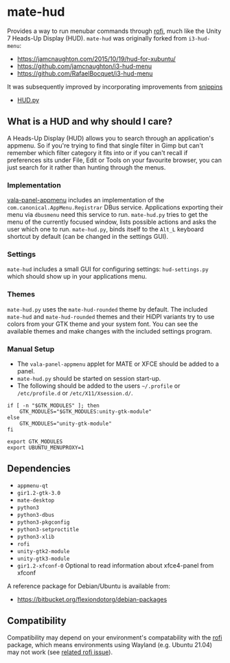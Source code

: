 # mate-hud

Provides a way to run menubar commands through
[rofi](https://github.com/davatorium/rofi), much like the Unity 7
Heads-Up Display (HUD). `mate-hud` was originally forked from
`i3-hud-menu`:

  * https://jamcnaughton.com/2015/10/19/hud-for-xubuntu/
  * https://github.com/jamcnaughton/i3-hud-menu
  * https://github.com/RafaelBocquet/i3-hud-menu

It was subsequently improved by incorporating improvements from
[snippins](https://gist.github.com/snippins)

  * [HUD.py](https://gist.github.com/snippins/ee943f2b25db555ef12107f7cee20241)

## What is a HUD and why should I care?

A Heads-Up Display (HUD) allows you to search through an application's
appmenu. So if you're trying to find that single filter in Gimp but
can't remember which filter category it fits into or if you can't
recall if preferences sits under File, Edit or Tools on your favourite
browser, you can just search for it rather than hunting through the
menus.

### Implementation

[vala-panel-appmenu](https://github.com/rilian-la-te/vala-panel-appmenu)
includes an implementation of the `com.canonical.AppMenu.Registrar` DBus
service. Applications exporting their menu via `dbusmenu` need this
service to run. `mate-hud.py` tries to get the menu of the currently
focused window, lists possible actions and asks the user which one to
run. `mate-hud.py`, binds itself to the `Alt_L` keyboard
shortcut by default (can be changed in the settings GUI).

### Settings

`mate-hud` includes a small GUI for configuring settings: `hud-settings.py`
which should show up in your applications menu.

### Themes

`mate-hud.py` uses the `mate-hud-rounded` theme by default.
The included `mate-hud` and `mate-hud-rounded` themes and their HiDPI variants
try to use colors from your GTK theme and your system font. You can see
the available themes and make changes with the included settings program.

### Manual Setup

  * The `vala-panel-appmenu` applet for MATE or XFCE should be added to a panel.
  * `mate-hud.py` should be started on session start-up.
  * The following should be added to the users `~/.profile` or `/etc/profile.d` or `/etc/X11/Xsession.d/`.

```
if [ -n "$GTK_MODULES" ]; then
    GTK_MODULES="$GTK_MODULES:unity-gtk-module"
else
    GTK_MODULES="unity-gtk-module"
fi

export GTK_MODULES
export UBUNTU_MENUPROXY=1
```

## Dependencies

  * `appmenu-qt`
  * `gir1.2-gtk-3.0`
  * `mate-desktop`
  * `python3`
  * `python3-dbus`
  * `python3-pkgconfig`
  * `python3-setproctitle`
  * `python3-xlib`
  * `rofi`
  * `unity-gtk2-module`
  * `unity-gtk3-module`
  * `gir1.2-xfconf-0` Optional to read information about xfce4-panel from xfconf

A reference package for Debian/Ubuntu is available from:

  * https://bitbucket.org/flexiondotorg/debian-packages

## Compatibility

Compatibility may depend on your environment's compatability with the [rofi](https://github.com/davatorium/rofi/) package, which means environments using Wayland (e.g. Ubuntu 21.04) may not work (see [related rofi issue](https://github.com/davatorium/rofi/issues/446)).
